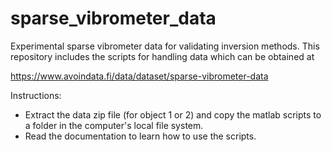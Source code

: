 # sparse_vibrometer_data
Experimental sparse vibrometer data for validating inversion methods. 
This repository includes the scripts for handling data which can be 
obtained at 

https://www.avoindata.fi/data/dataset/sparse-vibrometer-data

Instructions: 

- Extract the data zip file (for object 1 or 2) and copy the matlab 
  scripts to a folder in the computer's local file system. 
- Read the documentation to learn how to use the scripts.
